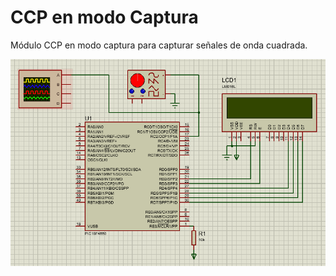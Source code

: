 # CCP en modo Captura
Módulo CCP en modo captura para capturar señales de onda cuadrada.

![alt text](circuito.PNG)